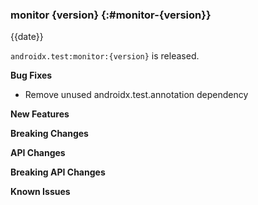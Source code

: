 ### monitor {version} {:#monitor-{version}}

{{date}}

`androidx.test:monitor:{version}` is released.

**Bug Fixes**

* Remove unused androidx.test.annotation dependency

**New Features**

**Breaking Changes**

**API Changes**

**Breaking API Changes**

**Known Issues**
